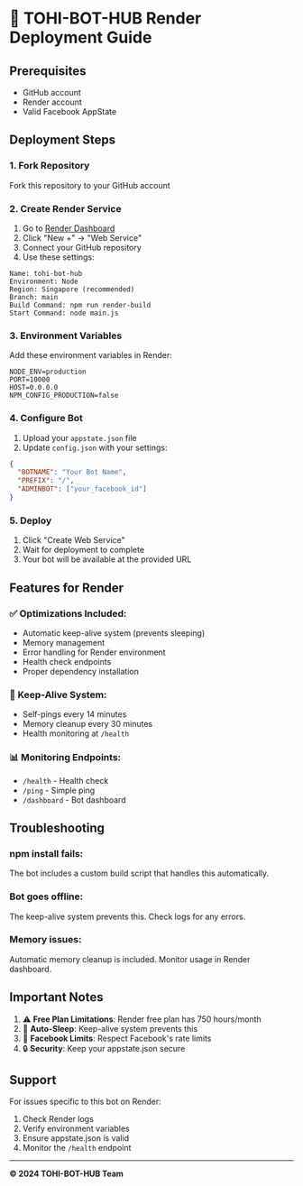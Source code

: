 
# 🚀 TOHI-BOT-HUB Render Deployment Guide

## Prerequisites
- GitHub account
- Render account
- Valid Facebook AppState

## Deployment Steps

### 1. Fork Repository
Fork this repository to your GitHub account

### 2. Create Render Service
1. Go to [Render Dashboard](https://dashboard.render.com)
2. Click "New +" → "Web Service"
3. Connect your GitHub repository
4. Use these settings:

```
Name: tohi-bot-hub
Environment: Node
Region: Singapore (recommended)
Branch: main
Build Command: npm run render-build
Start Command: node main.js
```

### 3. Environment Variables
Add these environment variables in Render:

```
NODE_ENV=production
PORT=10000
HOST=0.0.0.0
NPM_CONFIG_PRODUCTION=false
```

### 4. Configure Bot
1. Upload your `appstate.json` file
2. Update `config.json` with your settings:

```json
{
  "BOTNAME": "Your Bot Name",
  "PREFIX": "/",
  "ADMINBOT": ["your_facebook_id"]
}
```

### 5. Deploy
1. Click "Create Web Service"
2. Wait for deployment to complete
3. Your bot will be available at the provided URL

## Features for Render

### ✅ Optimizations Included:
- Automatic keep-alive system (prevents sleeping)
- Memory management
- Error handling for Render environment
- Health check endpoints
- Proper dependency installation

### 🔄 Keep-Alive System:
- Self-pings every 14 minutes
- Memory cleanup every 30 minutes
- Health monitoring at `/health`

### 📊 Monitoring Endpoints:
- `/health` - Health check
- `/ping` - Simple ping
- `/dashboard` - Bot dashboard

## Troubleshooting

### npm install fails:
The bot includes a custom build script that handles this automatically.

### Bot goes offline:
The keep-alive system prevents this. Check logs for any errors.

### Memory issues:
Automatic memory cleanup is included. Monitor usage in Render dashboard.

## Important Notes

1. ⚠️ **Free Plan Limitations**: Render free plan has 750 hours/month
2. 🔄 **Auto-Sleep**: Keep-alive system prevents this
3. 📱 **Facebook Limits**: Respect Facebook's rate limits
4. 🔒 **Security**: Keep your appstate.json secure

## Support

For issues specific to this bot on Render:
1. Check Render logs
2. Verify environment variables
3. Ensure appstate.json is valid
4. Monitor the `/health` endpoint

---
**© 2024 TOHI-BOT-HUB Team**
